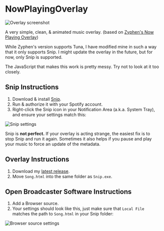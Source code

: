 # NowPlayingOverlay

![Overlay screenshot](https://i.imgur.com/MHvVrVC.png)

A very simple, clean, & animated music overlay. (based on [Zyphen's Now Playing Overlay](https://obsproject.com/forum/resources/zyphens-now-playing-overlay.1026/))

While Zyphen's version supports Tuna, I have modified mine in such a way that it only supports Snip. I might update the overlay in the future, but for now, only Snip is supported.

The JavaScript that makes this work is pretty messy. Try not to look at it too closely.

## Snip Instructions
1. Download & install [Snip](https://github.com/dlrudie/Snip).
2. Run & authorize it with your Spotify account.
3. Right-click the Snip icon in your Notification Area (a.k.a. System Tray), and ensure your settings match this: 

![Snip settings](https://i.imgur.com/NuGh999.png)

Snip is **not perfect.** If your overlay is acting strange, the easiest fix is to stop Snip and run it again. Sometimes it also helps if you pause and play your music to force an update of the metadata.

## Overlay Instructions
1. Download my [latest release](https://github.com/kehlankrumme/NowPlayingOverlay/releases/latest).
2. Move `Song.html` into the same folder as `Snip.exe`.

## Open Broadcaster Software Instructions
1. Add a Browser source.
2. Your settings should look like this, just make sure that `Local File` matches the path to `Song.html` in your Snip folder: 

![Browser source settings](https://i.imgur.com/I5AEBFu.png)
